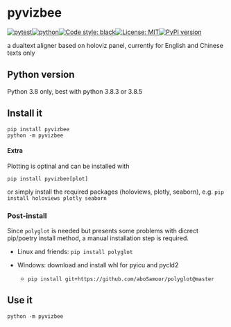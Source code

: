 # pyvizbee
[![pytest](https://github.com/ffreemt/vizbee/actions/workflows/routine-tests.yml/badge.svg)](https://github.com/ffreemt/vizbee/actions)[![python](https://img.shields.io/static/v1?label=python+&message=3.8%2B&color=blue)](https://www.python.org/downloads/)[![Code style: black](https://img.shields.io/badge/code%20style-black-000000.svg)](https://github.com/psf/black)[![License: MIT](https://img.shields.io/badge/License-MIT-yellow.svg)](https://opensource.org/licenses/MIT)[![PyPI version](https://badge.fury.io/py/pyvizbee.svg)](https://badge.fury.io/py/pyvizbee)

a dualtext aligner based on holoviz panel, currently for English and Chinese texts only

## Python version
Python 3.8 only, best with python 3.8.3 or 3.8.5

## Install it

```shell
pip install pyvizbee
python -m pyvizbee

```
#### Extra
Plotting is optinal and can be installed with
```shell
pip install pyvizbee[plot]
```
or simply install the required packages (holoviews,
plotly, seaborn), e.g. `pip install holoviews
plotly seaborn`

### Post-install
Since `polyglot` is needed but presents some problems with dicrect pip/poetry install method, a manual installation step is required.

* Linux and friends: `pip install polyglot`

* Windows: download and install whl for pyicu and pycld2
    * `pip install git+https://github.com/aboSamoor/polyglot@master`

## Use it
```shell
python -m pyvizbee
```

